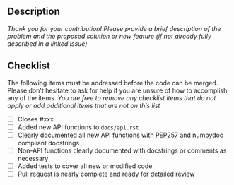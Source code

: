 ## Description

*Thank you for your contribution! Please provide a brief description of the problem and the proposed solution or new feature (if not already fully described in a linked issue)*

## Checklist

The following items must be addressed before the code can be merged. 
Please don't hesitate to ask for help if you are unsure of how to accomplish any of the items. 
*You are free to remove any checklist items that do not apply or add additional items that are 
not on this list*

- [ ] Closes #xxx
- [ ] Added new API functions to `docs/api.rst`
- [ ] Clearly documented all new API functions with [PEP257](https://www.python.org/dev/peps/pep-0257/) and [numpydoc](https://numpydoc.readthedocs.io/en/latest/format.html) compliant docstrings
- [ ] Non-API functions clearly documented with docstrings or comments as necessary
- [ ] Added tests to cover all new or modified code
- [ ] Pull request is nearly complete and ready for detailed review
